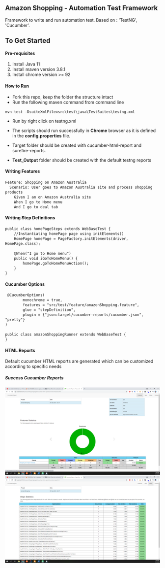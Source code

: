 ## Amazon Shopping - Automation Test Framework
Framework to write and run automation test. Based on : 'TestNG', 'Cucumber'.

## To Get Started

#### Pre-requisites
1. Install Java 11
2. Install maven version 3.8.1
3. Install chrome version >= 92

#### How to Run
* Fork this repo, keep the folder the structure intact
* Run the following maven command from command line 
```
mvn test -DsuiteXmlFile=src\test\java\TestSuites\testng.xml
```
* Run by right click on testng.xml
  
* The scripts should run successfully in **Chrome** browser as it is defined in the **config.properties** file.
* Target folder should be created with cucumber-html-report and surefire-reports.
* **Test_Output** folder should be created with the default testng reports

#### Writing Features
```
Feature: Shopping on Amazon Australia
  Scenario: User goes to Amazon Australia site and process shopping products
    Given I am on Amazon Australia site
    When I go to Home menu
    And I go to deal tab
```


#### Writing Step Definitions

```
public class homePageSteps extends WebBaseTest {
    //Instantiating homePage page using initElements()
    HomePage homePage = PageFactory.initElements(driver, HomePage.class);

    @When("I go to Home menu")
    public void iGoToHomeMenu() {
        homePage.goToHomeMenuAction();
    }
}
```


#### Cucumber Options

```
 @CucumberOptions(
        monochrome = true,
        features = "src/test/feature/amazonShopping.feature",
        glue = "stepDefinition",
        plugin = {"json:target/cucumber-reports/cucumber.json", "pretty"}
)

public class amazonShoppingRunner extends WebBaseTest {
}

```

#### HTML Reports
Default cucumber HTML reports are generated which can be customized according to specific needs
##### Success Cucumber Reports

![img.png](img.png)
![img_1.png](img_1.png)